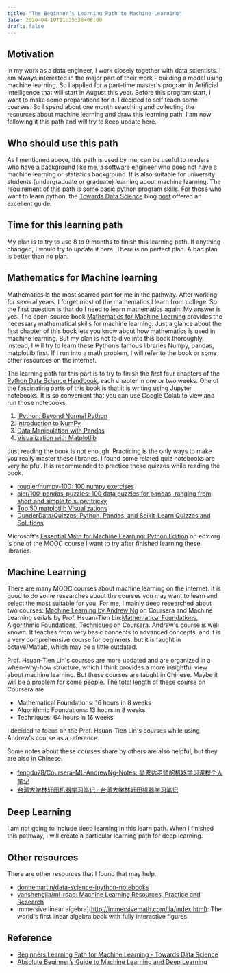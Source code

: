 ```yaml
---
title: "The Beginner's Learning Path to Machine Learning"
date: 2020-04-19T11:35:38+08:00
draft: false
---
```


## Motivation
In my work as a data engineer, I work closely together with data scientists. I am always interested in the major part of their work - building a model using machine learning. So I applied for a part-time master's program in Artificial Intelligence that will start in August this year. Before this program start, I want to make some preparations for it. I decided to self teach some courses. So I spend about one month searching and collecting the resources about machine learning and draw this learning path. I am now following it this path and will try to keep update here. 

## Who should use this path
As I mentioned above, this path is used by me, can be useful to readers who have a background like me, a software engineer who does not have a machine learning or statistics background.  It is also suitable for university students (undergraduate or graduate) learning about machine learning. The requirement of this path is some basic python program skills. For those who want to learn python, the [Towards Data Science](https://towardsdatascience.com) blog [post](https://towardsdatascience.com/beginners-learning-path-for-machine-learning-5a7fb90f751a) offered an excellent guide. 

## Time for this learning path
My plan is to try to use 8 to 9 months to finish this learning path. If anything changed, I would try to update it here. There is no perfect plan. A bad plan is better than no plan.


## Mathematics for Machine learning
Mathematics is the most scarred part for me in the pathway. After working for several years, I forget most of the mathematics I learn from college. So the first question is that do I need to learn mathematics again. My answer is yes. The open-source book [Mathematics for Machine Learning](https://mml-book.github.io/) provides the necessary mathematical skills for machine learning. Just a  glance about the first chapter of this book lets you know about how mathematics is used in machine learning. But my plan is not to dive into this book thoroughly, instead, I will try to learn these Python’s famous libraries Numpy, pandas, matplotlib first. If I run into a math problem, I will refer to the book or some other resources on the internet.

The learning path for this part is to try to finish the first four chapters of the [Python Data Science Handbook](https://github.com/jakevdp/PythonDataScienceHandbook), each chapter in one or two weeks. One of the fascinating parts of this book is that it is writing using Jupyter notebooks. It is so convenient that you can use Google Colab to view and run those notebooks.


1. [IPython: Beyond Normal Python](https://colab.research.google.com/github/jakevdp/PythonDataScienceHandbook/blob/master/notebooks/work/notebooks/01.00-IPython-Beyond-Normal-Python.ipynb)
2. [Introduction to NumPy](https://colab.research.google.com/github/jakevdp/PythonDataScienceHandbook/blob/master/notebooks/work/notebooks/02.00-Introduction-to-NumPy.ipynb)
3. [Data Manipulation with Pandas](https://colab.research.google.com/github/jakevdp/PythonDataScienceHandbook/blob/master/notebooks/work/notebooks/03.00-Introduction-to-Pandas.ipynb)
4. [Visualization with Matplotlib](https://colab.research.google.com/github/jakevdp/PythonDataScienceHandbook/blob/master/notebooks/work/notebooks/04.00-Introduction-To-Matplotlib.ipynb)

Just reading the book is not enough. Practicing is the only ways to make you really master these libraries. I found some related quiz notebooks are very helpful. It is recommended to practice these quizzes while reading the book. 

- [rougier/numpy-100: 100 numpy exercises](https://github.com/rougier/numpy-100)
- [ajcr/100-pandas-puzzles: 100 data puzzles for pandas, ranging from short and simple to super tricky](https://github.com/ajcr/100-pandas-puzzles)
- [Top 50 matplotlib Visualizations](https://www.machinelearningplus.com/plots/top-50-matplotlib-visualizations-the-master-plots-python/)
- [DunderData/Quizzes: Python, Pandas, and Scikit-Learn Quizzes and Solutions](https://github.com/DunderData/Quizzes)

Microsoft's [Essential Math for Machine Learning: Python Edition](https://www.edx.org/course/essential-math-for-machine-learning-python-edition-3) on edx.org is one of the MOOC course I want to try after finished learning these libraries.

## Machine Learning

There are many MOOC courses about machine learning on the internet. It is good to do some researches about the courses you may want to learn and select the most suitable for you. For me, I mainly deep researched about two courses: 
[Machine Learning by Andrew Ng](https://www.coursera.org/learn/machine-learning) on Coursera and Machine Learning serials by Prof. Hsuan-Tien Lin:[Mathematical Foundations](https://www.coursera.org/learn/ntumlone-mathematicalfoundations), [Algorithmic Foundations](https://www.coursera.org/learn/ntumlone-algorithmicfoundations), [Techniques](https://www.coursera.org/learn/machine-learning-techniques) on Coursera.
Andrew's course is well known. It teaches from very basic concepts to advanced concepts, and it is a very comprehensive course for beginners.
but it is taught in octave/Matlab, which may be a little outdated. 

Prof. Hsuan-Tien Lin's courses are more updated and are organized in a when-why-how structure, which I think provides a more insightful view about machine learning. But these courses are taught in Chinese. Maybe it will be a problem for some people. The total length of these course on Coursera are

- Mathematical Foundations: 16 hours in 8 weeks
- Algorithmic Foundations: 13 hours in 8 weeks
- Techniques: 64 hours in 16 weeks

I decided to focus on the Prof. Hsuan-Tien Lin's courses while using Andrew's course as a reference.

Some notes about these courses share by others are also helpful, but they are also in Chinese.
- [fengdu78/Coursera-ML-AndrewNg-Notes: 吴恩达老师的机器学习课程个人笔记](https://github.com/fengdu78/Coursera-ML-AndrewNg-Notes)
- [台湾大学林轩田机器学习笔记 · 台湾大学林轩田机器学习笔记](https://wizardforcel.gitbooks.io/ntu-hsuantienlin-ml/content/)


## Deep Learning
I am not going to include deep learning in this learn path. When I finished this pathway, I will create a particular learning path for deep learning.


## Other resources
There are other resources that I found that may help.

- [donnemartin/data-science-ipython-notebooks](https://github.com/donnemartin/data-science-ipython-notebooks)
- [yanshengjia/ml-road: Machine Learning Resources, Practice and Research](https://github.com/yanshengjia/ml-road)
- immersive linear algebra](http://immersivemath.com/ila/index.html): The world's first linear algebra book with fully interactive figures.


## Reference
- [Beginners Learning Path for Machine Learning - Towards Data Science](https://towardsdatascience.com/beginners-learning-path-for-machine-learning-5a7fb90f751a)
- [Absolute Beginner’s Guide to Machine Learning and Deep Learning](https://medium.com/@youngladesh/absolute-beginners-guide-to-machine-learning-and-deep-learning-7fa032944047)
